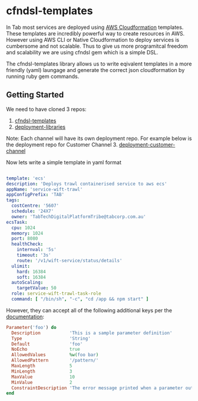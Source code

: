 cfndsl-templates
======

In Tab most services are deployed using [AWS Cloudformation](http://docs.amazonwebservices.com/AWSCloudFormation/latest/UserGuide/GettingStarted.html) templates. These templates are incredibly powerful way to create resources in AWS. 
However using AWS CLI or Native Cloudformation to deploy services is cumbersome and not scalable.
Thus to give us more programitcal freedom and scalability we are using cfndsl gem which is a simple DSL. 

The cfndsl-templates library allows us to write eqivalent templates in a more friendly (yaml) laungage and generate the correct json cloudformation by running ruby gem commands.


## Getting Started

We need to have cloned 3 repos:
1. [cfndsl-templates](https://github.tabcorp.com.au/TabDigital/cfndsl-templates/tree/beta)
2. [deployment-libraries](https://github.tabcorp.com.au/TabDigital/deployment-libraries/tree/v3)

Note: Each channel will have its own deployment repo. For example below is the deployment repo for Customer Channel
3. [deployment-customer-channel](https://github.tabcorp.com.au/tabdigital/deployment-customer-channel)

Now lets write a simple template in yaml format

```yaml

template: 'ecs'
description: 'Deploys trawl containerised service to aws ecs'
appName: 'service-wift-trawl'
appConfigPrefix: 'TAB'
tags:
  costCentre: '5607'
  schedule: '24X7'
  owner: 'TabTechDigitalPlatformTribe@tabcorp.com.au'
ecsTask:
  cpu: 1024
  memory: 1024
  port: 8080
  healthCheck:
    internval: '5s'
    timeout: '3s'
    route: '/v1/wift-service/status/details'
  ulimit:
    hard: 16384
    soft: 16384
  autoScaling:
    targetValue: 50
  role: service-wift-trawl-task-role
  command: [ "/bin/sh", "-c", "cd /app && npm start" ]
```

However, they can accept all of the following additional keys per the [documentation](http://docs.aws.amazon.com/AWSCloudFormation/latest/UserGuide/parameters-section-structure.html):

```ruby
Parameter('foo') do
  Description           'This is a sample parameter definition'
  Type                  'String'
  Default               'foo'
  NoEcho                true
  AllowedValues         %w(foo bar)
  AllowedPattern        '/pattern/'
  MaxLength             5
  MinLength             3
  MaxValue              10
  MinValue              2
  ConstraintDescription 'The error message printed when a parameter outside the constraints is given'
end
```
